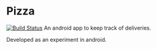 # Pizza
[![Build Status](https://travis-ci.org/coder2000/Pizza.svg?branch=master)](https://travis-ci.org/coder2000/Pizza)
An android app to keep track of deliveries.

Developed as an experiment in android.
